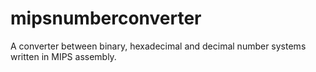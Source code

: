 # mipsnumberconverter
A converter between binary, hexadecimal and decimal number systems written in MIPS assembly.
